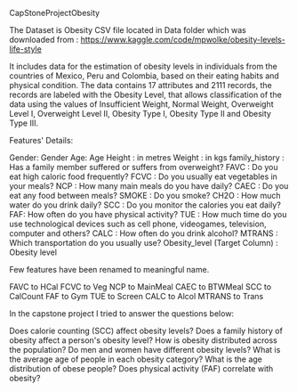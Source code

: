 
CapStoneProjectObesity

The Dataset is Obesity CSV file located in Data folder which was downloaded from :
https://www.kaggle.com/code/mpwolke/obesity-levels-life-style

It includes data for the estimation of obesity levels in individuals from the countries of Mexico, Peru and Colombia, based on their eating habits and physical condition.
The data contains 17 attributes and 2111 records, the records are labeled with the Obesity Level, 
that allows classification of the data using the values of Insufficient Weight, Normal Weight, Overweight Level I, Overweight Level II, Obesity Type I, Obesity Type II and Obesity Type III.

Features' Details:

Gender: Gender
Age: Age
Height : in metres
Weight : in kgs
family_history : Has a family member suffered or suffers from overweight?
FAVC : Do you eat high caloric food frequently?
FCVC : Do you usually eat vegetables in your meals?
NCP : How many main meals do you have daily?
CAEC : Do you eat any food between meals?
SMOKE : Do you smoke?
CH2O : How much water do you drink daily?
SCC : Do you monitor the calories you eat daily?
FAF: How often do you have physical activity?
TUE : How much time do you use technological devices such as cell phone, videogames, television, computer and others?
CALC : How often do you drink alcohol?
MTRANS : Which transportation do you usually use?
Obesity_level (Target Column) : Obesity level

Few features have been renamed to meaningful name.

FAVC to HCal
FCVC to Veg
NCP to MainMeal
CAEC to BTWMeal
SCC to CalCount
FAF to Gym
TUE to Screen
CALC to Alcol
MTRANS to Trans

In the capstone project I tried to answer the questions below:

Does calorie counting (SCC) affect obesity levels?
Does a family history of obesity affect a person's obesity level?
How is obesity distributed across the population?
Do men and women have different obesity levels?
What is the average age of people in each obesity category?
What is the age distribution of obese people?
Does physical activity (FAF) correlate with obesity?
